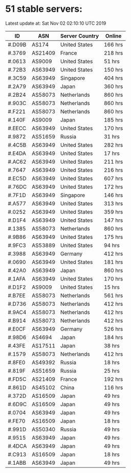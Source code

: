 # 51 stable servers:

Latest update at: Sat Nov 02 02:10:10 UTC 2019

| ID | ASN | Server Country | Online |
| -- | --- | -------------- | ------ |
| #.D09B | AS174 | United States | 166 hrs |
| #.3769 | AS21409 | France | 218 hrs |
| #.0613 | AS9009 | United States | 51 hrs |
| #.72B3 | AS63949 | United States | 150 hrs |
| #.3C59 | AS63949 | Singapore | 404 hrs |
| #.2A79 | AS63949 | Japan | 360 hrs |
| #.2B24 | AS58073 | Netherlands | 860 hrs |
| #.903C | AS58073 | Netherlands | 860 hrs |
| #.F221 | AS58073 | Netherlands | 860 hrs |
| #.140F | AS9009 | Japan | 185 hrs |
| #.EECC | AS63949 | United States | 170 hrs |
| #.9872 | AS51659 | Russia | 31 hrs |
| #.4C5B | AS63949 | United States | 282 hrs |
| #.E4DA | AS63949 | United States | 17 hrs |
| #.AC62 | AS63949 | United States | 211 hrs |
| #.7647 | AS63949 | United States | 216 hrs |
| #.EC5D | AS63949 | United States | 607 hrs |
| #.76DC | AS63949 | United States | 172 hrs |
| #.7F1D | AS63949 | Singapore | 146 hrs |
| #.A577 | AS63949 | United States | 313 hrs |
| #.0252 | AS63949 | United States | 359 hrs |
| #.D1F4 | AS63949 | United States | 147 hrs |
| #.1385 | AS58073 | Netherlands | 860 hrs |
| #.9B86 | AS63949 | United States | 175 hrs |
| #.9FC3 | AS53889 | United States | 94 hrs |
| #.3988 | AS63949 | Germany | 412 hrs |
| #.0690 | AS63949 | United States | 181 hrs |
| #.42A0 | AS63949 | Japan | 860 hrs |
| #.1AFA | AS63949 | United States | 170 hrs |
| #.D1F2 | AS9009 | United States | 15 hrs |
| #.B7EE | AS58073 | Netherlands | 561 hrs |
| #.D736 | AS58073 | Netherlands | 412 hrs |
| #.9AC4 | AS58073 | Netherlands | 412 hrs |
| #.B914 | AS58073 | Netherlands | 412 hrs |
| #.E0CF | AS63949 | Germany | 526 hrs |
| #.98D6 | AS4694 | Japan | 184 hrs |
| #.43FE | AS17511 | Japan | 38 hrs |
| #.1579 | AS58073 | Netherlands | 412 hrs |
| #.8FE0 | AS49392 | Russia | 18 hrs |
| #.819F | AS51659 | Russia | 25 hrs |
| #.FD5C | AS21409 | France | 192 hrs |
| #.861D | AS45102 | China | 116 hrs |
| #.372D | AS16509 | Japan | 49 hrs |
| #.6D9C | AS16509 | Japan | 49 hrs |
| #.0704 | AS63949 | Japan | 49 hrs |
| #.FE70 | AS16509 | Japan | 18 hrs |
| #.991D | AS50340 | Russia | 49 hrs |
| #.9515 | AS63949 | Japan | 49 hrs |
| #.4DCA | AS63949 | Japan | 49 hrs |
| #.C913 | AS16509 | Japan | 18 hrs |
| #.1ABB | AS63949 | Japan | 49 hrs |

